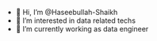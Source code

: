 - 👋 Hi, I’m @Haseebullah-Shaikh
- 👀 I’m interested in data related techs
- 🌱 I’m currently working as data engineer  

<!---
Haseebullah-Shaikh/Haseebullah-Shaikh is a ✨ special ✨ repository because its `README.md` (this file) appears on your GitHub profile.
You can click the Preview link to take a look at your changes.
--->
